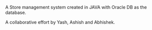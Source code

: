 A Store management system created in JAVA with Oracle DB as the database.

A collaborative effort by Yash, Ashish and Abhishek.
